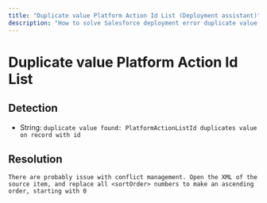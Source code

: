 ```yaml
---
title: "Duplicate value Platform Action Id List (Deployment assistant)"
description: "How to solve Salesforce deployment error duplicate value found: PlatformActionListId duplicates value on record with id"
---
```

<!-- markdownlint-disable MD013 -->
# Duplicate value Platform Action Id List

## Detection

- String: `duplicate value found: PlatformActionListId duplicates value on record with id`

## Resolution

```shell
There are probably issue with conflict management. Open the XML of the source item, and replace all <sortOrder> numbers to make an ascending order, starting with 0
```
